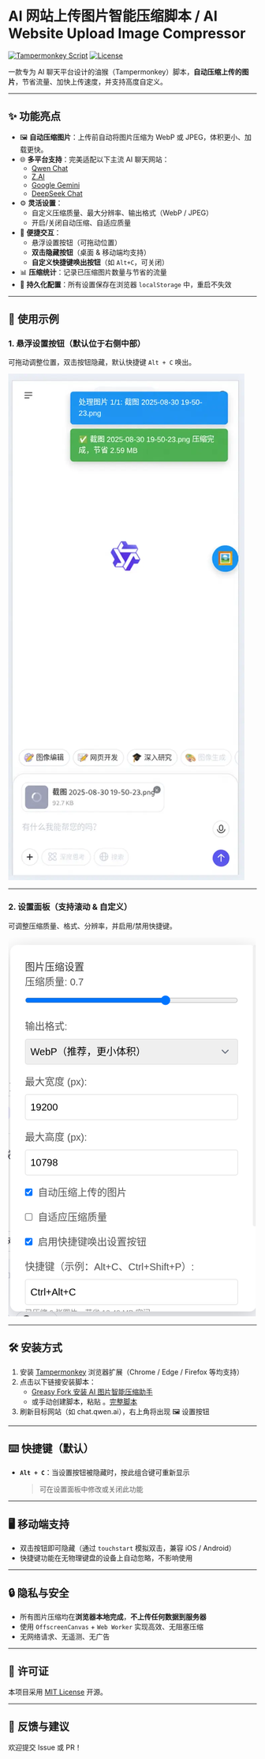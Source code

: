 
# AI 网站上传图片智能压缩脚本 / AI Website Upload  Image Compressor 

[![Tampermonkey Script](https://img.shields.io/badge/Tampermonkey-Script-green?logo=tampermonkey)](https://www.tampermonkey.net/)
[![License](https://img.shields.io/badge/License-MIT-blue)](LICENSE)

一款专为 AI 聊天平台设计的油猴（Tampermonkey）脚本，**自动压缩上传的图片**，节省流量、加快上传速度，并支持高度自定义。

---

## ✨ 功能亮点

- 🖼️ **自动压缩图片**：上传前自动将图片压缩为 WebP 或 JPEG，体积更小、加载更快。
- 🌐 **多平台支持**：完美适配以下主流 AI 聊天网站：
  - [Qwen Chat](https://chat.qwen.ai/)
  - [Z.AI](https://chat.z.ai/)
  - [Google Gemini](https://gemini.google.com/)
  - [DeepSeek Chat](https://chat.deepseek.com/)
- ⚙️ **灵活设置**：
  - 自定义压缩质量、最大分辨率、输出格式（WebP / JPEG）
  - 开启/关闭自动压缩、自适应质量
- 🎯 **便捷交互**：
  - 悬浮设置按钮（可拖动位置）
  - **双击隐藏按钮**（桌面 & 移动端均支持）
  - **自定义快捷键唤出按钮**（如 `Alt+C`，可关闭）
- 📊 **压缩统计**：记录已压缩图片数量与节省的流量
- 💾 **持久化配置**：所有设置保存在浏览器 `localStorage` 中，重启不失效

---
## 📸 使用示例

### 1. 悬浮设置按钮（默认位于右侧中部）
可拖动调整位置，双击按钮隐藏，默认快捷键 `Alt + C` 唤出。

![设置按钮示例](assets/example.webp)


---

### 2. 设置面板（支持滚动 & 自定义）
可调整压缩质量、格式、分辨率，并启用/禁用快捷键。

![设置面板](assets/panel.png)

---
## 🛠 安装方式

1. 安装 [Tampermonkey](https://www.tampermonkey.net/) 浏览器扩展（Chrome / Edge / Firefox 等均支持）
2. 点击以下链接安装脚本：
   - [Greasy Fork 安装 AI 图片智能压缩助手](https://greasyfork.org/zh-CN/scripts/553468-ai-%E7%BD%91%E9%A1%B5%E5%9B%BE%E7%89%87%E4%B8%8A%E4%BC%A0-%E5%8E%8B%E7%BC%A9)
   - 或手动创建脚本，粘贴 。[完整脚本](https://github.com/JustDoIt166/AI-Upload-Image-Compressor/blob/main/script.js)
3. 刷新目标网站（如 chat.qwen.ai），右上角将出现 🖼️ 设置按钮

---

## ⌨️ 快捷键（默认）

- **`Alt + C`**：当设置按钮被隐藏时，按此组合键可重新显示  
  > 可在设置面板中修改或关闭此功能

---

## 🖥️ 移动端支持

- 双击按钮即可隐藏（通过 `touchstart` 模拟双击，兼容 iOS / Android）
- 快捷键功能在无物理键盘的设备上自动忽略，不影响使用

---

## 🔒 隐私与安全

- 所有图片压缩均在**浏览器本地完成**，**不上传任何数据到服务器**
- 使用 `OffscreenCanvas` + `Web Worker` 实现高效、无阻塞压缩
- 无网络请求、无遥测、无广告

---

## 📜 许可证

本项目采用 [MIT License](LICENSE) 开源。

---

## 💬 反馈与建议

欢迎提交 Issue 或 PR！
